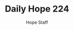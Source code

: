 ---
image: /assets/img/daily-hope-default-artwork.png
title: Daily Hope 224
number: 224
categories:
  - Daily Hope
author: Hope Staff
notes: Daily Hope 224
embed: >-
  <iframe src="https://open.spotify.com/embed/episode/4NeSWCA48NK4s8yH8wmiXn?utm_source=generator" width="400px" height="102px" frameborder=“0" scrolling=“no”></iframe>
---